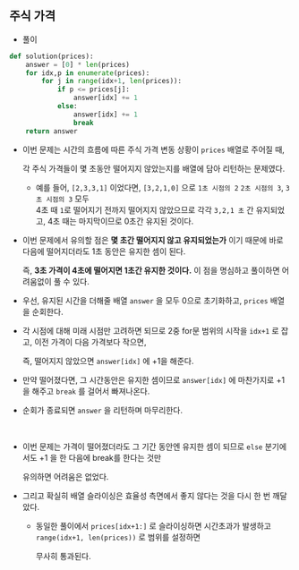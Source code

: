## 주식 가격    

- 풀이    

```python   
def solution(prices):
    answer = [0] * len(prices)
    for idx,p in enumerate(prices):
        for j in range(idx+1, len(prices)):
            if p <= prices[j]:
                answer[idx] += 1
            else:
                answer[idx] += 1
                break
    return answer
```    

- 이번 문제는 시간의 흐름에 따른 주식 가격 변동 상황이 `prices` 배열로 주어질 때,     
  
  각 주식 가격들이 몇 초동안 떨어지지 않았는지를 배열에 담아 리턴하는 문제였다.    
  
  - 예를 들어, `[2,3,3,1]` 이었다면, `[3,2,1,0]` 으로 `1초 시점의 2` `2초 시점의 3`, `3초 시점의 3` 모두  
    4초 때 `1`로 떨어지기 전까지 떨어지지 않았으므로 각각 `3,2,1 초` 간 유지되었고, 4초 때는 마지막이므로 0초간 유지된 것이다.    
    
- 이번 문제에서 유의할 점은 **몇 초간 떨어지지 않고 유지되었는가** 이기 때문에 바로 다음에 떨어지더라도 1초 동안은 유지한 셈이 된다.      
  
  즉, **3초 가격이 4초에 떨어지면 1초간 유지한 것이다.** 이 점을 명심하고 풀이하면 어려움없이 풀 수 있다.    
  
- 우선, 유지된 시간을 더해줄 배열 `answer` 을 모두 0으로 초기화하고, `prices` 배열을 순회한다.    
  
- 각 시점에 대해 미래 시점만 고려하면 되므로 2중 for문 범위의 시작을 `idx+1` 로 잡고, 이전 가격이 다음 가격보다 작으면,     
  
  즉, 떨어지지 않았으면 `answer[idx]` 에 +1을 해준다.    
  
- 만약 떨어졌다면, 그 시간동안은 유지한 셈이므로 `answer[idx]` 에 마찬가지로 +1을 해주고 `break` 를 걸어서 빠져나온다.   

- 순회가 종료되면 `answer` 을 리턴하며 마무리한다.    

<br>   

- 이번 문제는 가격이 떨어졌더라도 그 기간 동안엔 유지한 셈이 되므로 `else` 분기에서도 +1 을 한 다음에 break를 한다는 것만    
  
  유의하면 어려움은 없었다.   
  
- 그리고 확실히 배열 슬라이싱은 효율성 측면에서 좋지 않다는 것을 다시 한 번 깨달았다.   

  - 동일한 풀이에서 `prices[idx+1:]` 로 슬라이싱하면 시간초과가 발생하고 `range(idx+1, len(prices))` 로 범위를 설정하면    
    
    무사히 통과된다.   
    
 
